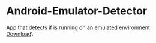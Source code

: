 # Android-Emulator-Detector
App that detects if is running on an emulated environment\
[Download](https://github.com/felHR85/Android-Emulator-Detector/releases/download/1.0/app-release.apk)\

